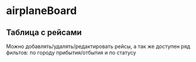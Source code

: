 # airplaneBoard

## Таблица с рейсами
Можно добавлять/удалять/редактировать рейсы, а так же доступен ряд фильтов: по городу прибытия/отбытия и по статусу